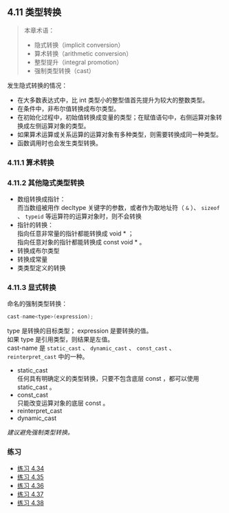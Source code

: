 ## 4.11 类型转换

> 本章术语：
> * 隐式转换（implicit conversion）
> * 算术转换（arithmetic conversion）
> * 整型提升（integral promotion）
> * 强制类型转换（cast）


发生隐式转换的情况：
* 在大多数表达式中，比 int 类型小的整型值首先提升为较大的整数类型。
* 在条件中，非布尔值转换成布尔类型。
* 在初始化过程中，初始值转换成变量的类型；在赋值语句中，右侧运算对象转换成左侧运算对象的类型。
* 如果算术运算或关系运算的运算对象有多种类型，则需要转换成同一种类型。
* 函数调用时也会发生类型转换。

### 4.11.1 算术转换

### 4.11.2 其他隐式类型转换
* 数组转换成指针：  
  而当数组被用作 decltype 关键字的参数，或者作为取地址符（ `&` ）、 `sizeof` 、 `typeid` 等运算符的运算对象时，则不会转换
* 指针的转换：  
  指向任意非常量的指针都能转换成 void * ；  
  指向任意对象的指针都能转换成 const void * 。
* 转换成布尔类型
* 转换成常量
* 类类型定义的转换

### 4.11.3 显式转换
命名的强制类型转换：
```c
cast-name<type>(expression);
```
type 是转换的目标类型； expression 是要转换的值。  
如果 type 是引用类型，则结果是左值。  
cast-name 是 `static_cast` 、 `dynamic_cast` 、 `const_cast` 、 `reinterpret_cast` 中的一种。

* static_cast  
  任何具有明确定义的类型转换，只要不包含底层 const ，都可以使用 static_cast 。
* const_cast  
  只能改变运算对象的底层 const 。
* reinterpret_cast
* dynamic_cast

*建议避免强制类型转换。*

### 练习
* [练习 4.34](../src/quiz_4.34.md)
* [练习 4.35](../src/quiz_4.35.md)
* [练习 4.36](../src/quiz_4.36.cpp)
* [练习 4.37](../src/quiz_4.37.cpp)
* [练习 4.38](../src/quiz_4.38.md)

